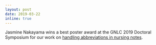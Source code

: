 ```yaml
---
layout: post
date: 2019-03-22
inline: true
---
```


Jasmine Nakayama wins a best poster award at the GNLC 2019 Doctoral Symposium for our work on [handling abbreviations in nursing notes](https://twitter.com/EmoryNursing/status/1109124602024939520).


